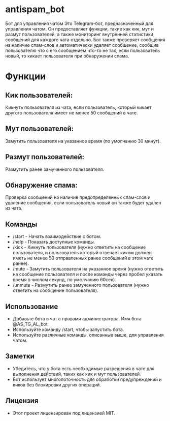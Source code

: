# antispam_bot
Бот для управления чатом
  Это Telegram-бот, предназначенный для управления чатом. Он предоставляет функции, такие как кик, мут и размут пользователей, а также мониторинг внутренней статистики сообщений для каждого чата отдельно. Бот также проверяет сообщения на наличие спам-слов и автоматически               удаляет сообщение, сообщив пользователю что с его сообщением что-то не так, если пользователь новый, то кикает пользователя при обнаружении спама.

# Функции
## Кик пользователей: 
  Кикнуть пользователя из чата, если пользователь, который кикает другого пользователя имеет не менее 50 сообщений в чате.
## Мут пользователей: 
  Замутить пользователя на указанное время (по умолчанию 30 минут).
## Размут пользователей:  
  Размутить ранее замученного пользователя.
## Обнаружение спама: 
  Проверка сообщений на наличие предопределенных спам-слов и удаление сообщения, если пользователь новый он также будет удален из чата.
## Команды
  * /start - Начать взаимодействие с ботом.
  * /help - Показать доступные команды.
  * /kick - Кикнуть пользователя (нужно ответить на сообщение пользователя, и пользователь который отвечает киком должен иметь не менее 50 отправленных ранее сообщений в этом чате ранее).
  * /mute - Замутить пользователя на указанное время (нужно ответить на сообщение пользователя и после команды через пробел указать время в числом секунд, по умолчанию 60сек).
  * /unmute - Размутить ранее замученного пользователя (нужно ответить на сообщение пользователя).

## Использование
  * Добавьте бота в чат с правами администратора. Имя бота @AS_TG_AL_bot
  * Используйте команду /start, чтобы запустить бота.
  * Используйте различные команды, описанные выше, для управления чатом.

## Заметки
  * Убедитесь, что у бота есть необходимые разрешения в чате для выполнения действий, таких как кик и мут пользователей.
  * Бот использует многопоточность для обработки предупреждений и киков без блокировки других операций.
## Лицензия
  * Этот проект лицензирован под лицензией MIT.
